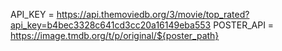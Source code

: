 API_KEY = https://api.themoviedb.org/3/movie/top_rated?api_key=b4bec3328c641cd3cc20a16149eba553
POSTER_API = https://image.tmdb.org/t/p/original/${poster_path}
